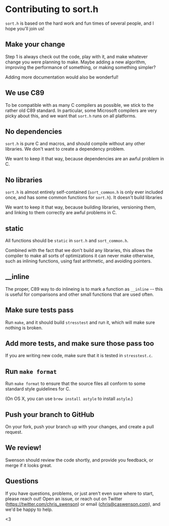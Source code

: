 # Contributing to sort.h

`sort.h` is based on the hard work and fun times of several people, and I hope
you'll join us!

## Make your change

Step 1 is always check out the code, play with it, and make whatever
change you were planning to make.
Maybe adding a new algorithm, improving the performance of something,
or making something simpler?

Adding more documentation would also be wonderful!

## We use C89

To be compatible with as many C compilers as possible, we stick to the rather
old C89 standard.
In particular, some Microsoft compilers are very picky about this, and
we want that `sort.h` runs on all platforms.

## No dependencies

`sort.h` is pure C and macros, and should compile without any other libraries.
We don't want to create a dependency problem.

We want to keep it that way, because dependencies are an awful problem in C.

## No libraries

`sort.h` is almost entirely self-contained (`sort_common.h` is only
ever included once, and has some common functions for `sort.h`).
It doesn't build libraries

We want to keep it that way, because building libraries, versioning them, and
linking to them correctly are awful problems in C.

## static

All functions should be `static` in `sort.h` and `sort_common.h`.

Combined with the fact that we don't build any libraries, this allows
the compiler to make all sorts of optimizations it can never make otherwise,
such as inlining functions, using fast arithmetic, and avoiding pointers.

## __inline

The proper, C89 way to do inlineing is to mark a function as `__inline` --
this is useful for comparisons and other small functions that are used often.

## Make sure tests pass

Run `make`, and it should build `stresstest` and run it, which
will make sure nothing is broken.

## Add more tests, and make sure those pass too

If you are writing new code, make sure that it is tested in
`stresstest.c`.

## Run `make format`

Run `make format` to ensure that the source files all conform to some
standard style guidelines for C.

(On OS X, you can use `brew install astyle` to install `astyle`.)

## Push your branch to GitHub

On your fork, push your branch up with your changes, and create a pull request.

## We review!

Swenson should review the code shortly, and provide you feedback, or merge
if it looks great.

## Questions

If you have questions, problems, or just aren't even sure where to start,
please reach out!
Open an issue, or reach out on Twitter (https://twitter.com/chris_swenson)
or email (chris@caswenson.com), and we'd be happy to help.

<3

